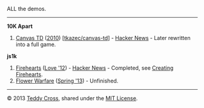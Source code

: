 ALL the demos.

---

**10K Apart**

1. [Canvas TD](http://10k.aneventapart.com/1/Uploads/155/) ([2010](http://10k.aneventapart.com/1/)) [[tkazec/canvas-td](https://github.com/tkazec/canvas-td)] - [Hacker News](http://news.ycombinator.com/item?id=1625570) - Later rewritten into a full game.

**js1k**

1. [Firehearts](http://js1k.com/2012-love/demo/1252) ([Love '12](http://js1k.com/2012-love/)) - [Hacker News](http://news.ycombinator.com/item?id=3698543) - Completed, see [Creating Firehearts](http://essays.tkaz.ec/creating-firehearts/).
2. [Flower Warfare](http://js1k.com/2013-spring/demo/1559) ([Spring '13](http://js1k.com/2013-spring/)) - Unfinished.

---

© 2013 [Teddy Cross](http://tkaz.ec), shared under the [MIT License](http://www.opensource.org/licenses/MIT).
